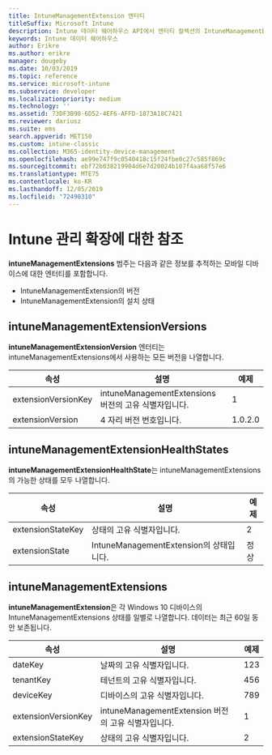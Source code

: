 ```yaml
---
title: IntuneManagementExtension 엔터티
titleSuffix: Microsoft Intune
description: Intune 데이터 웨어하우스 API에서 엔터티 컬렉션의 IntuneManagementExtension 엔터티 범주에 대한 참조 항목입니다.
keywords: Intune 데이터 웨어하우스
author: Erikre
ms.author: erikre
manager: dougeby
ms.date: 10/03/2019
ms.topic: reference
ms.service: microsoft-intune
ms.subservice: developer
ms.localizationpriority: medium
ms.technology: ''
ms.assetid: 73DF3B90-6D52-4EF6-AFFD-1873A18C7421
ms.reviewer: dariusz
ms.suite: ems
search.appverid: MET150
ms.custom: intune-classic
ms.collection: M365-identity-device-management
ms.openlocfilehash: ae99e747f9c0540418c15f24fbe0c27c585f869c
ms.sourcegitcommit: ebf72b038219904d6e7d20024b107f4aa68f57e6
ms.translationtype: MTE75
ms.contentlocale: ko-KR
ms.lasthandoff: 12/05/2019
ms.locfileid: "72490310"
---
```

# <a name="reference-for-intune-management-extensions"></a>Intune 관리 확장에 대한 참조

**intuneManagementExtensions** 범주는 다음과 같은 정보를 추적하는 모바일 디바이스에 대한 엔터티를 포함합니다.

- IntuneManagementExtension의 버전
- IntuneManagementExtension의 설치 상태

## <a name="intunemanagementextensionversions"></a>intuneManagementExtensionVersions

**intuneManagementExtensionVersion** 엔터티는 intuneManagementExtensions에서 사용하는 모든 버전을 나열합니다.

| 속성  | 설명 | 예제 |
|---------|------------|--------|
| extensionVersionKey |intuneManagementExtensions 버전의 고유 식별자입니다. | 1 |
| extensionVersion |4 자리 버전 번호입니다. |1.0.2.0 |

## <a name="intunemanagementextensionhealthstates"></a>intuneManagementExtensionHealthStates

**intuneManagementExtensionHealthState**는 intuneManagementExtensions의 가능한 상태를 모두 나열합니다.

| 속성  | 설명 | 예제 |
|---------|------------|--------|
| extensionStateKey |상태의 고유 식별자입니다. | 2 |
| extensionState |IntuneManagementExtension의 상태입니다. | 정상 |

## <a name="intunemanagementextensions"></a>intuneManagementExtensions

**intuneManagementExtension**은 각 Windows 10 디바이스의 IntuneManagementExtensions 상태를 일별로 나열합니다.
데이터는 최근 60일 동안 보존됩니다. 


|      속성       |                         설명                         | 예제 |
|---------------------|-------------------------------------------------------------|---------|
|       dateKey       |               날짜의 고유 식별자입니다.                |   123   |
|      tenantKey      |              테넌트의 고유 식별자입니다.               |   456   |
|      deviceKey      |              디바이스의 고유 식별자입니다.               |   789   |
| extensionVersionKey | intuneManagementExtension 버전의 고유 식별자입니다. |    1    |
|  extensionStateKey  |             상태의 고유 식별자입니다.              |    2    |

